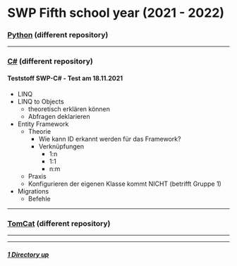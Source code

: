 # SWP Fifth school year (2021 - 2022)

### [Python](https://github.com/Baumbart13/HTL_SWP_Python) (different repository)

----

### [C#](https://github.com/Baumbart13/HTL_SWP_CHashtag) (different repository)


#### **Teststoff SWP-C# - Test am 18.11.2021**
- LINQ
- LINQ to Objects
   - theoretisch erklären können
   - Abfragen deklarieren
- Entity Framework
   - Theorie
      - Wie kann ID erkannt werden für das Framework?
	  - Verknüpfungen
	     - 1:n
		 - 1:1
		 - n:m
   - Praxis
   - Konfigurieren der eigenen Klasse kommt NICHT (betrifft Gruppe 1)
- Migrations
   - Befehle

----

### [TomCat](https://github.com/Baumbart13/HTL_SWP_Web) (different repository)

----
----

##### [1 Directory up](./../)
